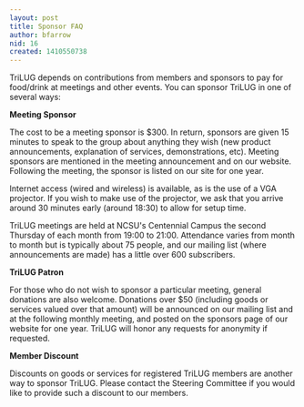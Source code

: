 ```yaml
---
layout: post
title: Sponsor FAQ
author: bfarrow
nid: 16
created: 1410550738
---
```

TriLUG depends on contributions from members and sponsors to pay for food/drink at meetings and other events.  You can sponsor TriLUG in one of several ways:

<strong>Meeting Sponsor</strong>

The cost to be a meeting sponsor is $300.  In return, sponsors are given 15 minutes to speak to the group about anything they wish (new product announcements, explanation of services, demonstrations, etc).  Meeting sponsors are mentioned in the meeting announcement and on our website.  Following the meeting, the sponsor is listed on our site for one year.

Internet access (wired and wireless) is available, as is the use of a VGA projector.  If you wish to make use of the projector, we ask that you arrive around 30 minutes early (around 18:30) to allow for setup time.

TriLUG meetings are held at NCSU's Centennial Campus the second Thursday of each month from 19:00 to 21:00. Attendance varies from month to month but is typically about 75 people, and our mailing list (where announcements are made) has a little over 600 subscribers.

<strong>TriLUG Patron</strong>

For those who do not wish to sponsor a particular meeting, general donations are also welcome.  Donations over $50 (including goods or services valued over that amount) will be announced on our mailing list and at the following monthly meeting, and posted on the sponsors page of our website for one year.  TriLUG will honor any requests for anonymity if requested.


<strong>Member Discount</strong>

Discounts on goods or services for registered TriLUG members are another way to sponsor TriLUG.  Please contact the Steering Committee if you would like to provide such a discount to our members.

